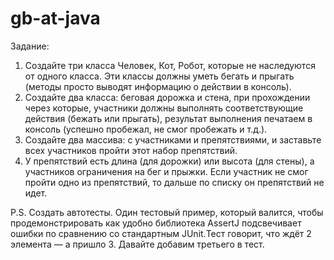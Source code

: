 # gb-at-java

Задание:
1. Создайте три класса Человек, Кот, Робот, которые не наследуются от одного класса. Эти классы должны уметь бегать и прыгать (методы просто выводят информацию о действии в консоль).
2. Создайте два класса: беговая дорожка и стена, при прохождении через которые, участники должны выполнять соответствующие действия (бежать или прыгать), результат выполнения печатаем в консоль (успешно пробежал, не смог пробежать и т.д.). 
3. Создайте два массива: с участниками и препятствиями, и заставьте всех участников пройти этот набор препятствий. 
4. У препятствий есть длина (для дорожки) или высота (для стены), а участников ограничения на бег и прыжки. Если участник не смог пройти одно из препятствий, то дальше по списку он препятствий не идет.

P.S. Создать автотесты. Один тестовый пример, который валится, чтобы продемонстрировать как удобно библиотека AssertJ подсвечивает ошибки по сравнению со стандартным JUnit.Тест говорит, что ждёт 2 элемента — а пришло 3. Давайте добавим третьего в тест. 

